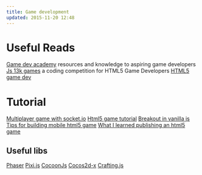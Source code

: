 ```yaml
---
title: Game development
updated: 2015-11-20 12:48
---
```


# Useful Reads

[Game dev academy](https://gamedevacademy.org/) resources and knowledge to aspiring game developers
[Js 13k games](http://js13kgames.com/) a coding competition for HTML5 Game Developers
[HTML5 game dev](http://www.html5gamedevelopment.com/)

# Tutorial

[Multiplayer game with socket.io](http://modernweb.com/2013/09/30/building-multiplayer-games-with-node-js-and-socket-io/)
[Html5 game tutorial](http://www.html5gamedevelopment.com/html5-game-tutorials)
[Breakout in vanilla js](https://developer.mozilla.org/en-US/docs/Games/Workflows/2D_Breakout_game_pure_JavaScript)
[Tips for building mobile html5 game](https://thomashunter.name/blog/tips-for-building-mobile-games-in-html5/)
[What I learned publishing an html5 game](http://codeplanet.io/what-i-learned-while-publishing-an-html5-mobile-app-part-15-development-and-debugging/)

## Useful libs

[Phaser](http://phaser.io/docs/)
[Pixi.js](http://pixijs.github.io/docs/)
[CocoonJs](https://www.ludei.com/cocoonjs/)
[Cocos2d-x](http://www.cocos2d-x.org/)
[Crafting.js](http://craftyjs.com/api/)